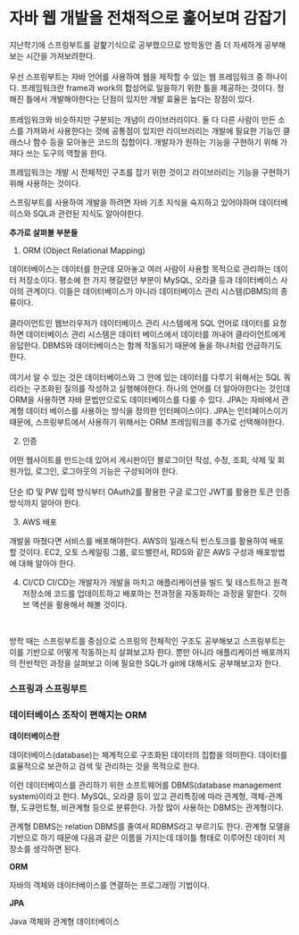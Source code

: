 <h1>자바 웹 개발을 전채적으로 훑어보며 감잡기</h1>

지난학기에 스프링부트를 겉핥기식으로 공부했으므로 방학동안 좀 더 자세하게 공부해보는 시간을 가져보려한다.
<br><br>
우선 스프링부트는 자바 언어를 사용하여 웹을 제작할 수 있는 웹 프레임워크 중 하나이다.
프레임워크란 frame과 work의 합성어로 일을하기 위한 틀을 제공하는 것이다.
정해진 틀에서 개발해야한다는 단점이 있지만 개발 효율은 높다는 장점이 있다.
<br><br>
프레임워크와 비슷하지만 구분되는 개념이 라이브러리이다.
둘 다 다른 사람이 만든 소스를 가져와서 사용한다는 것에 공통점이 있지만 라이브러리는 개발에 필요한 기능인 클래스나 함수 등을 모아놓은 코드의 집합이다.
개발자가 원하는 기능을 구현하기 위해 가져다 쓰는 도구의 역할을 한다.

프레임워크는 개발 시 전체적인 구조를 잡기 위한 것이고 라이브러리는 기능을 구현하기 위해 사용하는 것이다.
<br>

스프링부트를 사용하여 개발을 하려면 자바 기초 지식을 숙지하고 있어야하며 데이터베이스와 SQL과 관련된 지식도 알아야한다. <br>

**추가로 살펴볼 부분들**

1. ORM (Object Relational Mapping)

데이터베이스는 데이터를 한군데 모아놓고 여러 사람이 사용할 목적으로 관리하는 데이터 저장소이다.
평소에 한 가지 헷갈렸던 부분이 MySQL, 오라클 등과 데이터베이스 사이의 관계이다.
이들은 데이터베이스가 아니라 데이터베이스 관리 시스템(DBMS)의 종류이다.
<br><br>
클라이언트인 웹브라우저가 데이터베이스 관리 시스템에게 SQL 언어로 데이터를 요청하면 데이터베이스 관리 시스템은 데이터 베이스에서 데이터를 꺼내어 클라이언트에게 응답한다.
DBMS와 데이터베이스는 함께 작동되기 때문에 둘을 하나처럼 언급하기도 한다.
<br><br>
여기서 알 수 있는 것은 데이터베이스와 그 안에 있는 데이터를 다루기 위해서는 SQL 쿼리라는 구조화된 질의를 작성하고 실행해야한다.
하나의 언어를 더 알아야한다는 것인데 ORM을 사용하면 자바 문법만으로도 데이터베이스를 다룰 수 있다.
JPA는 자바에서 관계형 데이터 베이스를 사용하는 방식을 정의한 인터페이스이다.
JPA는 인터페이스이기 때문에, 스프링부트에서 사용하기 위해서는 ORM 프레임워크를 추가로 선택해야한다.

2. 인증

어떤 웹사이트를 만드는데 있어서 게시판이던 블로그이던 작성, 수정, 조회, 삭제 및 회원가입, 로그인, 로그아웃의 기능은 구성되어야 한다.
<br><br>
단순 ID 및 PW 입력 방식부터 OAuth2를 활용한 구글 로그인 JWT를 활용한 토큰 인증 방식까지 알아야 한다.

3. AWS 배포

개발을 마쳤다면 서비스를 배포해야한다.
AWS의 일래스틱 빈스토크를 활용하여 배포할 것이다.
EC2, 오토 스케일링 그룹, 로드밸런서, RDS와 같은 AWS 구성과 배포방법에 대해 알아야 한다.

4. CI/CD
CI/CD는 개발자가 개발을 마치고 애플리케이션을 빌드 및 테스트하고 원격 저장소에 코드를 업데이트하고 배포하는 전과정을 자동화하는 과정을 말한다.
깃허브 액션을 활용해서 해볼 것이다.

<br>

방학 때는 스프링부트를 중심으로 스프링의 전체적인 구조도 공부해보고 스프링부트는 이를 기반으로 어떻게 작동하는지 살펴보고자 한다. 
뿐만 아니라 애플리케이션 배포까지의 전반적인 과정을 살펴보고 이에 필요한 SQL가 git에 대해서도 공부해보고자 한다.

<h3>스프링과 스프링부트</h3>

<h3>데이터베이스 조작이 편해지는 ORM</h3>

**데이터베이스란**

데이터베이스(database)는 체계적으로 구조화된 데이터의 집합을 의미한다.
데이터를 효율적으로 보관하고 검색 및 관리하는 것을 목적으로 한다.

이런 데이터베이스를 관리하기 위한 소프트웨어를 DBMS(database management system)이라고 한다.
MySQL, 오라클 등이 있고 관리특징에 따라 관계형, 객체-관계형, 도큐먼트형, 비관계형 등으로 분류한다.
가장 많이 사용하는 DBMS는 관계형이다.

관계형 DBMS는 relation DBMS를 줄여서 RDBMS라고 부르기도 한다.
관계형 모델을 기반으로 하기 때문에 다음과 같은 이름을 가지는데 데이틀 형태로 이루어진 데이터 저장소를 생각하면 된다.

**ORM**

자바의 객체와 데이터베이스를 연결하는 프로그래밍 기법이다.

**JPA**

Java 객체와 관계형 데이터베이스
